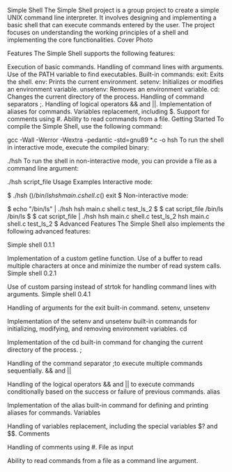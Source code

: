 Simple Shell
The Simple Shell project is a group project to create a simple UNIX command line interpreter. It involves designing and implementing a basic shell that can execute commands entered by the user. The project focuses on understanding the working principles of a shell and implementing the core functionalities. Cover Photo

Features
The Simple Shell supports the following features:

Execution of basic commands.
Handling of command lines with arguments.
Use of the PATH variable to find executables.
Built-in commands:
exit: Exits the shell.
env: Prints the current environment.
setenv: Initializes or modifies an environment variable.
unsetenv: Removes an environment variable.
cd: Changes the current directory of the process.
Handling of command separators ;.
Handling of logical operators && and ||.
Implementation of aliases for commands.
Variables replacement, including $.
Support for comments using #.
Ability to read commands from a file.
Getting Started
To compile the Simple Shell, use the following command:

gcc -Wall -Werror -Wextra -pedantic -std=gnu89 *.c -o hsh
To run the shell in interactive mode, execute the compiled binary:

./hsh
To run the shell in non-interactive mode, you can provide a file as a command line argument:

./hsh script_file
Usage Examples
Interactive mode:

$ ./hsh
($) /bin/ls
hsh main.c shell.c
($) exit
$
Non-interactive mode:

$ echo "/bin/ls" | ./hsh
hsh main.c shell.c test_ls_2
$
$ cat script_file
/bin/ls
/bin/ls
$
$ cat script_file | ./hsh
hsh main.c shell.c test_ls_2
hsh main.c shell.c test_ls_2
$
Advanced Features
The Simple Shell also implements the following advanced features:

Simple shell 0.1.1

Implementation of a custom getline function.
Use of a buffer to read multiple characters at once and minimize the number of read system calls.
Simple shell 0.2.1

Use of custom parsing instead of strtok for handling command lines with arguments.
Simple shell 0.4.1

Handling of arguments for the exit built-in command.
setenv, unsetenv

Implementation of the setenv and unsetenv built-in commands for initializing, modifying, and removing environment variables.
cd

Implementation of the cd built-in command for changing the current directory of the process.
;

Handling of the command separator ;to execute multiple commands sequentially.
&& and ||

Handling of the logical operators && and || to execute commands conditionally based on the success or failure of previous commands.
alias

Implementation of the alias built-in command for defining and printing aliases for commands.
Variables

Handling of variables replacement, including the special variables $? and $$.
Comments

Handling of comments using #.
File as input

Ability to read commands from a file as a command line argument.
